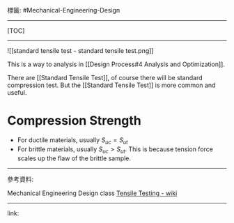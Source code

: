 標籤: #Mechanical-Engineering-Design 

---

[TOC]

---

![[standard tensile test - standard tensile test.png]]

This is a way to analysis in [[Design Process#4 Analysis and Optimization]].

There are [[Standard Tensile Test]], of course there will be standard compression test. But the [[Standard Tensile Test]] is more common and useful.

# Compression Strength

- For ductile materials, usually $S_{uc} = S_{ut}$
- For brittle materials, usually $S_{uc} > S_{ut}$. This is because tension force scales up the flaw of the brittle sample.

---

參考資料:

Mechanical Engineering Design class
[Tensile Testing - wiki](https://en.wikipedia.org/wiki/Tensile_testing)

---

link:

